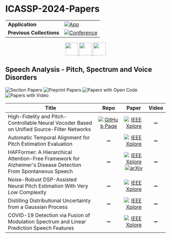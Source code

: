 # ICASSP-2024-Papers

<table>
    <tr>
        <td><strong>Application</strong></td>
        <td>
            <a href="https://huggingface.co/spaces/DmitryRyumin/NewEraAI-Papers" style="float:left;">
                <img src="https://img.shields.io/badge/🤗-NewEraAI--Papers-FFD21F.svg" alt="App" />
            </a>
        </td>
    </tr>
    <tr>
        <td><strong>Previous Collections</strong></td>
        <td>
            <a href="https://github.com/DmitryRyumin/ICASSP-2023-24-Papers/blob/main/README_2023.md">
                <img src="http://img.shields.io/badge/ICASSP-2023-0073AE.svg" alt="Conference">
            </a>
        </td>
    </tr>
</table>

<div align="center">
    <a href="https://github.com/DmitryRyumin/ICASSP-2023-24-Papers/blob/main/sections/2024/main/SLP-L16.md">
        <img src="https://cdn.jsdelivr.net/gh/DmitryRyumin/NewEraAI-Papers@main/images/left.svg" width="40" alt="" />
    </a>
    <a href="https://github.com/DmitryRyumin/ICASSP-2023-24-Papers/">
        <img src="https://cdn.jsdelivr.net/gh/DmitryRyumin/NewEraAI-Papers@main/images/home.svg" width="40" alt="" />
    </a>
    <a href="https://github.com/DmitryRyumin/ICASSP-2023-24-Papers/blob/main/sections/2024/main/GC-L5.md">
        <img src="https://cdn.jsdelivr.net/gh/DmitryRyumin/NewEraAI-Papers@main/images/right.svg" width="40" alt="" />
    </a>
</div>


## Speech Analysis - Pitch, Spectrum and Voice Disorders

![Section Papers](https://img.shields.io/badge/Section%20Papers-6-42BA16) ![Preprint Papers](https://img.shields.io/badge/Preprint%20Papers-1-b31b1b) ![Papers with Open Code](https://img.shields.io/badge/Papers%20with%20Open%20Code-0-1D7FBF) ![Papers with Video](https://img.shields.io/badge/Papers%20with%20Video-0-FF0000)

| **Title** | **Repo** | **Paper** | **Video** |
|-----------|:--------:|:---------:|:---------:|
| High-Fidelity and Pitch-Controllable Neural Vocoder Based on Unified Source-Filter Networks | [![GitHub Page](https://img.shields.io/badge/GitHub-Page-159957.svg?style=flat)](https://chomeyama.github.io/PitchControllableNeuralVocoder-Demo/) | [![IEEE Xplore](https://img.shields.io/badge/IEEE-10246854-E4A42C.svg)](https://ieeexplore.ieee.org/document/10246854) | :heavy_minus_sign: |
| Automatic Temporal Alignment for Pitch Estimation Evaluation | :heavy_minus_sign: | [![IEEE Xplore](https://img.shields.io/badge/IEEE-10446971-E4A42C.svg)](https://ieeexplore.ieee.org/document/10446971) | :heavy_minus_sign: |
| HAFFormer: A Hierarchical Attention-Free Framework for Alzheimer's Disease Detection From Spontaneous Speech | :heavy_minus_sign: | [![IEEE Xplore](https://img.shields.io/badge/IEEE-10446795-E4A42C.svg)](https://ieeexplore.ieee.org/document/10446795) <br/> [![arXiv](https://img.shields.io/badge/arXiv-2405.03952-b31b1b.svg)](https://arxiv.org/abs/2405.03952) | :heavy_minus_sign: |
| Noise-Robust DSP-Assisted Neural Pitch Estimation With Very Low Complexity | :heavy_minus_sign: | [![IEEE Xplore](https://img.shields.io/badge/IEEE-10447962-E4A42C.svg)](https://ieeexplore.ieee.org/document/10447962) | :heavy_minus_sign: |
| Distilling Distributional Uncertainty from a Gaussian Process | :heavy_minus_sign: | [![IEEE Xplore](https://img.shields.io/badge/IEEE-10448172-E4A42C.svg)](https://ieeexplore.ieee.org/document/10448172) | :heavy_minus_sign: |
| COVID-19 Detection via Fusion of Modulation Spectrum and Linear Prediction Speech Features | :heavy_minus_sign: | [![IEEE Xplore](https://img.shields.io/badge/IEEE-10448172-E4A42C.svg)](https://ieeexplore.ieee.org/document/10448172) | :heavy_minus_sign: |



